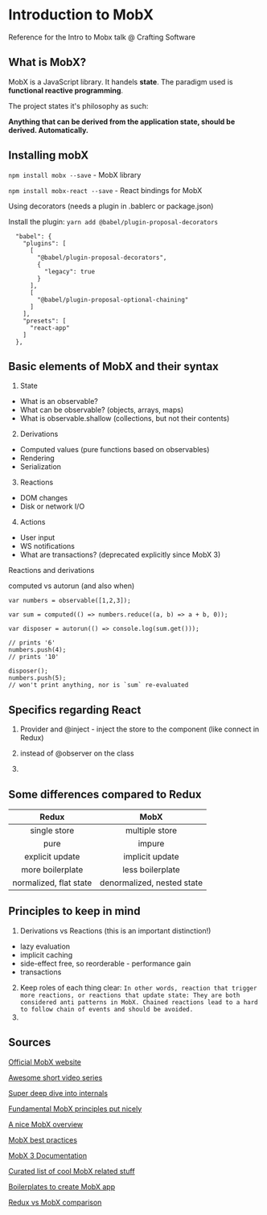 # Introduction to MobX

Reference for the Intro to Mobx talk @ Crafting Software

## What is MobX?

MobX is a JavaScript library. It handels **state**. 
The paradigm used is **functional reactive programming**.

The project states it's philosophy as such:

**Anything that can be derived from the application state, should be derived. Automatically.**

## Installing mobX

`npm install mobx --save` - MobX library

`npm install mobx-react --save` - React bindings for MobX

Using decorators (needs a plugin in .bablerc or package.json)

Install the plugin:
`yarn add @babel/plugin-proposal-decorators`

```
  "babel": {
    "plugins": [
      [
        "@babel/plugin-proposal-decorators",
        {
          "legacy": true
        }
      ],
      [
        "@babel/plugin-proposal-optional-chaining"
      ]
    ],
    "presets": [
      "react-app"
    ]
  },
```

## Basic elements of MobX and their syntax

1. State
  - What is an observable?
  - What can be observable? (objects, arrays, maps)
  - What is observable.shallow (collections, but not their contents)
  
2. Derivations
  - Computed values (pure functions based on observables)
  - Rendering
  - Serialization

3. Reactions
  - DOM changes
  - Disk or network I/O

4. Actions
  - User input
  - WS notifications
  - What are transactions? (deprecated explicitly since MobX 3)
  

Reactions and derivations

computed vs autorun (and also when)
```
var numbers = observable([1,2,3]);

var sum = computed(() => numbers.reduce((a, b) => a + b, 0));

var disposer = autorun(() => console.log(sum.get()));

// prints '6'
numbers.push(4);
// prints '10'

disposer();
numbers.push(5);
// won't print anything, nor is `sum` re-evaluated
```

  
## Specifics regarding React

1. Provider and @inject - inject the store to the component (like connect in Redux)

2. <Observer> instead of @observer on the class
  
3.

## Some differences compared to Redux

| Redux  | MobX  |
|:-:|:-:|
|single store   | multiple store  |
| pure  | impure  |
| explicit update  | implicit update  | 
| more boilerplate | less boilerplate |
| normalized, flat state | denormalized, nested state |


## Principles to keep in mind

1. Derivations vs Reactions (this is an important distinction!)
  - lazy evaluation
  - implicit caching
  - side-effect free, so reorderable - performance gain
  - transactions
  
2. Keep roles of each thing clear:
`
In other words, reaction that trigger more reactions, or reactions that update state: They are both considered anti patterns in MobX. Chained reactions lead to a hard to follow chain of events and should be avoided.
`
3.

## Sources
[Official MobX website](https://mobx.js.org/getting-started.html)

[Awesome short video series](https://egghead.io/lessons/react-sync-the-ui-with-the-app-state-using-mobx-observable-and-observer-in-react)

[Super deep dive into internals](https://hackernoon.com/becoming-fully-reactive-an-in-depth-explanation-of-mobservable-55995262a254)

[Fundamental MobX principles put nicely](https://hackernoon.com/the-fundamental-principles-behind-mobx-7a725f71f3e8)

[A nice MobX overview](https://hackernoon.com/becoming-fully-reactive-an-in-depth-explanation-of-mobservable-55995262a254)

[MobX best practices](https://medium.com/dailyjs/mobx-react-best-practices-17e01cec4140)

[MobX 3 Documentation](https://github.com/mobxjs/mobx/blob/54557dc319b04e92e31cb87427bef194ec1c549c/docs/refguide/api.md)

[Curated list of cool MobX related stuff](https://github.com/mobxjs/awesome-mobx)

[Boilerplates to create MobX app](https://github.com/mobxjs/awesome-mobx#boilerplates)

[Redux vs MobX comparison](https://www.robinwieruch.de/redux-mobx-confusion/)
